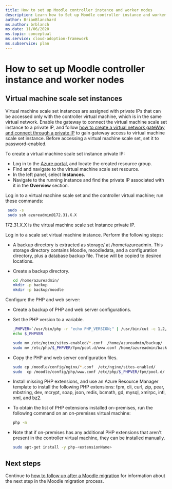```yaml
---
title: How to set up Moodle controller instance and worker nodes
description: Learn how to Set up Moodle controller instance and worker nodes (Azure infrastructure configuration).
author: BrianBlanchard
ms.author: brblanch
ms.date: 11/06/2020
ms.topic: conceptual
ms.service: cloud-adoption-framework
ms.subservice: plan
---
```


# How to set up Moodle controller instance and worker nodes

## Virtual machine scale set instances

Virtual machine scale set instances are assigned with private IPs that can be accessed only with the controller virtual machine, which is in the same virtual network. Enable the gateway to connect the virtual machine scale set instance to a private IP, and follow [how to create a virtual network gateWay and connect through a private IP](/vpn-gateway.md) to gain gateway access to virtual machine scale set instance. Before accessing a virtual machine scale set, set it to password-enabled.

To create a virtual machine scale set instance private IP:

- Log in to the [Azure portal](https://ms.portal.azure.com/#home), and locate the created resource group.
- Find and navigate to the virtual machine scale set resource.
- In the left panel, select **Instances**.
- Navigate to the running instance and find the private IP associated with it in the **Overview** section.

Log in to a virtual machine scale set and the controller virtual machine; run these commands:

```bash
 sudo -s
 sudo ssh azureadmin@172.31.X.X
```

172.31.X.X is the virtual machine scale set Instance private IP.

Log in to a scale set virtual machine instance. Perform the following steps:

- A backup directory is extracted as storage/ at /home/azureadmin. This storage directory contains Moodle, moodledata, and a configuration directory, plus a database backup file. These will be copied to desired locations.

- Create a backup directory.

  ```bash
  cd /home/azureadmin/
  mkdir -p backup
  mkdir -p backup/moodle
  ```
        
Configure the PHP and web server:

- Create a backup of PHP and web server configurations.

- Set the PHP version to a variable.

   ```bash
  _PHPVER=`/usr/bin/php -r "echo PHP_VERSION;" | /usr/bin/cut -c 1,2,3`
  echo $_PHPVER
   ```

  ```bash
  sudo mv /etc/nginx/sites-enabled/*.conf  /home/azureadmin/backup/
  sudo mv /etc/php/$_PHPVER/fpm/pool.d/www.conf /home/azureadmin/backup/www.conf  
  ```

- Copy the PHP and web server configuration files.

  ```bash
  sudo cp /moodle/config/nginx/*.conf  /etc/nginx/sites-enabled/
  sudo  cp /moodle/config/php/www.conf /etc/php/$_PHPVER/fpm/pool.d/
  ```

- Install missing PHP extensions, and use an Azure Resource Manager template to install the following PHP extensions: fpm, cli, curl, zip, pear, mbstring, dev, mcrypt, soap, json, redis, bcmath, gd, mysql, xmlrpc, intl, xml, and bz2.
                    
- To obtain the list of PHP extensions installed on-premises, run the following command on an on-premises virtual machine:

  ```bash
  php -m
  ```

- Note that if on-premises has any additional PHP extensions that aren't present in the controller virtual machine, they can be installed manually.

  ```bash
  sudo apt-get install -y php-<extensionName>
  ```

## Next steps

Continue to [how to follow up after a Moodle migration](/migration-post.md) for information about the next step in the Moodle migration process.